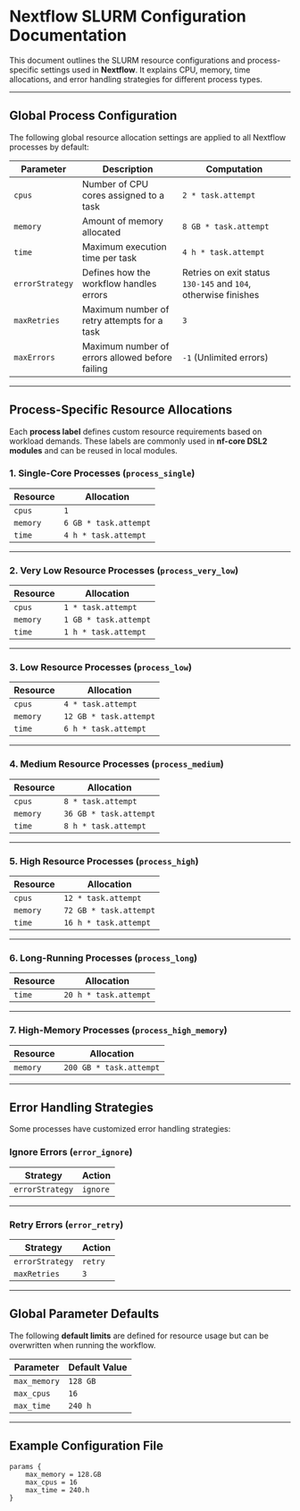 # Nextflow SLURM Configuration Documentation

This document outlines the SLURM resource configurations and process-specific settings used in **Nextflow**. It explains CPU, memory, time allocations, and error handling strategies for different process types.

---

## **Global Process Configuration**

The following global resource allocation settings are applied to all Nextflow processes by default:

| **Parameter**      | **Description**                                        | **Computation**              |
|--------------------|--------------------------------------------------------|------------------------------|
| `cpus`            | Number of CPU cores assigned to a task                 | `2 * task.attempt`           |
| `memory`          | Amount of memory allocated                             | `8 GB * task.attempt`        |
| `time`            | Maximum execution time per task                        | `4 h * task.attempt`         |
| `errorStrategy`   | Defines how the workflow handles errors                | Retries on exit status `130-145` and `104`, otherwise finishes |
| `maxRetries`      | Maximum number of retry attempts for a task            | `3`                          |
| `maxErrors`       | Maximum number of errors allowed before failing        | `-1` (Unlimited errors)      |

---

## **Process-Specific Resource Allocations**

Each **process label** defines custom resource requirements based on workload demands. These labels are commonly used in **nf-core DSL2 modules** and can be reused in local modules.

### **1. Single-Core Processes** (`process_single`)

| **Resource** | **Allocation** |
|-------------|---------------|
| `cpus`      | `1`           |
| `memory`    | `6 GB * task.attempt` |
| `time`      | `4 h * task.attempt`  |

---

### **2. Very Low Resource Processes** (`process_very_low`)

| **Resource** | **Allocation** |
|-------------|---------------|
| `cpus`      | `1 * task.attempt` |
| `memory`    | `1 GB * task.attempt` |
| `time`      | `1 h * task.attempt`  |

---

### **3. Low Resource Processes** (`process_low`)

| **Resource** | **Allocation** |
|-------------|---------------|
| `cpus`      | `4 * task.attempt`  |
| `memory`    | `12 GB * task.attempt` |
| `time`      | `6 h * task.attempt`  |

---

### **4. Medium Resource Processes** (`process_medium`)

| **Resource** | **Allocation** |
|-------------|---------------|
| `cpus`      | `8 * task.attempt`  |
| `memory`    | `36 GB * task.attempt` |
| `time`      | `8 h * task.attempt`  |

---

### **5. High Resource Processes** (`process_high`)

| **Resource** | **Allocation** |
|-------------|---------------|
| `cpus`      | `12 * task.attempt` |
| `memory`    | `72 GB * task.attempt` |
| `time`      | `16 h * task.attempt` |

---

### **6. Long-Running Processes** (`process_long`)

| **Resource** | **Allocation** |
|-------------|---------------|
| `time`      | `20 h * task.attempt` |

---

### **7. High-Memory Processes** (`process_high_memory`)

| **Resource** | **Allocation** |
|-------------|---------------|
| `memory`    | `200 GB * task.attempt` |

---

## **Error Handling Strategies**

Some processes have customized error handling strategies:

### **Ignore Errors** (`error_ignore`)

| **Strategy**      | **Action** |
|------------------|-----------|
| `errorStrategy`  | `ignore`  |

---

### **Retry Errors** (`error_retry`)

| **Strategy**      | **Action** |
|------------------|-----------|
| `errorStrategy`  | `retry`   |
| `maxRetries`     | `3`       |

---

## **Global Parameter Defaults**

The following **default limits** are defined for resource usage but can be overwritten when running the workflow.

| **Parameter**   | **Default Value** |
|----------------|----------------|
| `max_memory`   | `128 GB`       |
| `max_cpus`     | `16`           |
| `max_time`     | `240 h`        |

---

## **Example Configuration File**

```nextflow
params {
    max_memory = 128.GB
    max_cpus = 16
    max_time = 240.h
}
```